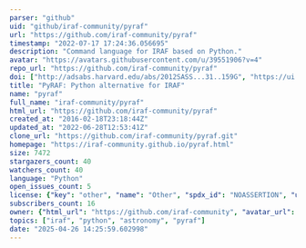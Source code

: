 ```yaml
---
parser: "github"
uid: "github/iraf-community/pyraf"
url: "https://github.com/iraf-community/pyraf"
timestamp: "2022-07-17 17:24:36.056695"
description: "Command language for IRAF based on Python."
avatar: "https://avatars.githubusercontent.com/u/39551906?v=4"
repo_url: "https://github.com/iraf-community/pyraf"
doi: ["http://adsabs.harvard.edu/abs/2012SASS...31..159G", "https://ui.adsabs.harvard.edu/abs/2012ascl.soft07011S/abstract"]
title: "PyRAF: Python alternative for IRAF"
name: "pyraf"
full_name: "iraf-community/pyraf"
html_url: "https://github.com/iraf-community/pyraf"
created_at: "2016-02-18T23:18:44Z"
updated_at: "2022-06-28T12:53:41Z"
clone_url: "https://github.com/iraf-community/pyraf.git"
homepage: "https://iraf-community.github.io/pyraf.html"
size: 7472
stargazers_count: 40
watchers_count: 40
language: "Python"
open_issues_count: 5
license: {"key": "other", "name": "Other", "spdx_id": "NOASSERTION", "url": null, "node_id": "MDc6TGljZW5zZTA="}
subscribers_count: 16
owner: {"html_url": "https://github.com/iraf-community", "avatar_url": "https://avatars.githubusercontent.com/u/39551906?v=4", "login": "iraf-community", "type": "Organization"}
topics: ["iraf", "python", "astronomy", "pyraf"]
date: "2025-04-26 14:25:59.602998"
---
```

